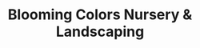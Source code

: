 ---
title: "Blooming Colors Nursery & Landscaping"
url: /grapevine/blooming-colors-nursery-und-landscaping/
shop: Garten-Center
---